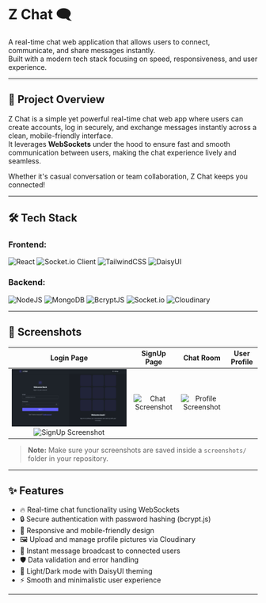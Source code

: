 # Z Chat 🗨️

A real-time chat web application that allows users to connect, communicate, and share messages instantly.  
Built with a modern tech stack focusing on speed, responsiveness, and user experience.

---

## 🚀 Project Overview

Z Chat is a simple yet powerful real-time chat web app where users can create accounts, log in securely, and exchange messages instantly across a clean, mobile-friendly interface.  
It leverages **WebSockets** under the hood to ensure fast and smooth communication between users, making the chat experience lively and seamless.

Whether it's casual conversation or team collaboration, Z Chat keeps you connected!

---

## 🛠️ Tech Stack

### Frontend:

<p align="left">
  <img src="https://img.shields.io/badge/React-20232A?style=for-the-badge&logo=react&logoColor=61DAFB" alt="React" />
  <img src="https://img.shields.io/badge/Socket.io-010101?style=for-the-badge&logo=socketdotio&logoColor=white" alt="Socket.io Client" />
  <img src="https://img.shields.io/badge/Tailwind_CSS-38B2AC?style=for-the-badge&logo=tailwind-css&logoColor=white" alt="TailwindCSS" />
  <img src="https://img.shields.io/badge/DaisyUI-FF57BB?style=for-the-badge&logo=daisyui&logoColor=white" alt="DaisyUI" />
</p>

### Backend:

<p align="left">
  <img src="https://img.shields.io/badge/Node.js-339933?style=for-the-badge&logo=nodedotjs&logoColor=white" alt="NodeJS" />
  <img src="https://img.shields.io/badge/MongoDB-4EA94B?style=for-the-badge&logo=mongodb&logoColor=white" alt="MongoDB" />
  <img src="https://img.shields.io/badge/Bcrypt.js-003B57?style=for-the-badge&logo=javascript&logoColor=yellow" alt="BcryptJS" />
  <img src="https://img.shields.io/badge/Socket.io-010101?style=for-the-badge&logo=socketdotio&logoColor=white" alt="Socket.io" />
  <img src="https://img.shields.io/badge/Cloudinary-3448C5?style=for-the-badge&logo=cloudinary&logoColor=white" alt="Cloudinary" />
</p>

---

## 📸 Screenshots

| Login Page | SignUp Page | Chat Room | User Profile | 
|:----------:|:-----------:|:---------:|:------------:|
| ![Login Screenshot](./Photos/login.png) ![SignUp Screenshot](./Photos/signup) | ![Chat Screenshot](./Photos/chats) | ![Profile Screenshot](./Photos/profile) | 

> **Note:** Make sure your screenshots are saved inside a `screenshots/` folder in your repository.

---

## ✨ Features

- 🔥 Real-time chat functionality using WebSockets
- 🔒 Secure authentication with password hashing (bcrypt.js)
- 🧠 Responsive and mobile-friendly design
- 🖼️ Upload and manage profile pictures via Cloudinary
- 📢 Instant message broadcast to connected users
- 🛡️ Data validation and error handling
- 🌙 Light/Dark mode with DaisyUI theming
- ⚡ Smooth and minimalistic user experience

---

